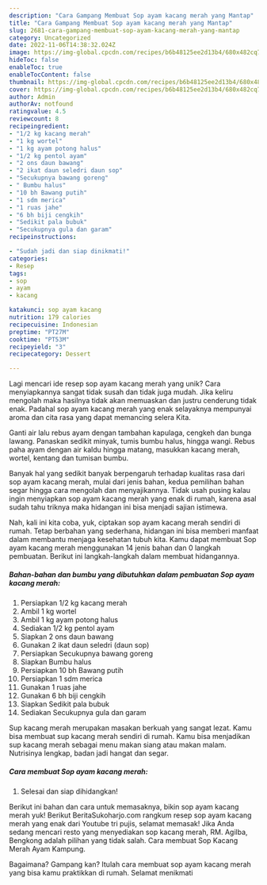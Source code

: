 ```yaml
---
description: "Cara Gampang Membuat Sop ayam kacang merah yang Mantap"
title: "Cara Gampang Membuat Sop ayam kacang merah yang Mantap"
slug: 2681-cara-gampang-membuat-sop-ayam-kacang-merah-yang-mantap
category: Uncategorized
date: 2022-11-06T14:38:32.024Z
image: https://img-global.cpcdn.com/recipes/b6b48125ee2d13b4/680x482cq70/sop-ayam-kacang-merah-foto-resep-utama.jpg
hideToc: false
enableToc: true
enableTocContent: false
thumbnail: https://img-global.cpcdn.com/recipes/b6b48125ee2d13b4/680x482cq70/sop-ayam-kacang-merah-foto-resep-utama.jpg
cover: https://img-global.cpcdn.com/recipes/b6b48125ee2d13b4/680x482cq70/sop-ayam-kacang-merah-foto-resep-utama.jpg
author: Admin
authorAv: notfound
ratingvalue: 4.5
reviewcount: 8
recipeingredient:
- "1/2 kg kacang merah"
- "1 kg wortel"
- "1 kg ayam potong halus"
- "1/2 kg pentol ayam"
- "2 ons daun bawang"
- "2 ikat daun seledri daun sop"
- "Secukupnya bawang goreng"
- " Bumbu halus"
- "10 bh Bawang putih"
- "1 sdm merica"
- "1 ruas jahe"
- "6 bh biji cengkih"
- "Sedikit pala bubuk"
- "Secukupnya gula dan garam"
recipeinstructions:

- "Sudah jadi dan siap dinikmati!"
categories:
- Resep
tags:
- sop
- ayam
- kacang

katakunci: sop ayam kacang 
nutrition: 179 calories
recipecuisine: Indonesian
preptime: "PT27M"
cooktime: "PT53M"
recipeyield: "3"
recipecategory: Dessert

---
```





Lagi mencari ide resep sop ayam kacang merah yang unik? Cara menyiapkannya sangat tidak susah dan tidak juga mudah. Jika keliru mengolah maka hasilnya tidak akan memuaskan dan justru cenderung tidak enak. Padahal sop ayam kacang merah yang enak selayaknya mempunyai aroma dan cita rasa yang dapat memancing selera Kita.





Ganti air lalu rebus ayam dengan tambahan kapulaga, cengkeh dan bunga lawang. Panaskan sedikit minyak, tumis bumbu halus, hingga wangi. Rebus paha ayam dengan air kaldu hingga matang, masukkan kacang merah, wortel, kentang dan tumisan bumbu.

Banyak hal yang sedikit banyak berpengaruh terhadap kualitas rasa dari sop ayam kacang merah, mulai dari jenis bahan, kedua pemilihan bahan segar hingga cara mengolah dan menyajikannya. Tidak usah pusing kalau ingin menyiapkan sop ayam kacang merah yang enak di rumah, karena asal sudah tahu triknya maka hidangan ini bisa menjadi sajian istimewa.






Nah, kali ini kita coba, yuk, ciptakan sop ayam kacang merah sendiri di rumah. Tetap berbahan yang sederhana, hidangan ini bisa memberi manfaat dalam membantu menjaga kesehatan tubuh kita. Kamu dapat membuat Sop ayam kacang merah menggunakan 14 jenis bahan dan 0 langkah pembuatan. Berikut ini langkah-langkah dalam membuat hidangannya.

<!--inarticleads1-->

##### Bahan-bahan dan bumbu yang dibutuhkan dalam pembuatan Sop ayam kacang merah:

1. Persiapkan 1/2 kg kacang merah
1. Ambil 1 kg wortel
1. Ambil 1 kg ayam potong halus
1. Sediakan 1/2 kg pentol ayam
1. Siapkan 2 ons daun bawang
1. Gunakan 2 ikat daun seledri (daun sop)
1. Persiapkan Secukupnya bawang goreng
1. Siapkan  Bumbu halus
1. Persiapkan 10 bh Bawang putih
1. Persiapkan 1 sdm merica
1. Gunakan 1 ruas jahe
1. Gunakan 6 bh biji cengkih
1. Siapkan Sedikit pala bubuk
1. Sediakan Secukupnya gula dan garam


Sup kacang merah merupakan masakan berkuah yang sangat lezat. Kamu bisa membuat sup kacang merah sendiri di rumah. Kamu bisa menjadikan sup kacang merah sebagai menu makan siang atau makan malam. Nutrisinya lengkap, badan jadi hangat dan segar. 

<!--inarticleads2-->

##### Cara membuat Sop ayam kacang merah:


1. Selesai dan siap dihidangkan!

Berikut ini bahan dan cara untuk memasaknya, bikin sop ayam kacang merah yuk! Berikut BeritaSukoharjo.com rangkum resep sop ayam kacang merah yang enak dari Youtube tri pujis, selamat memasak! Jika Anda sedang mencari resto yang menyediakan sop kacang merah, RM. Agilba, Bengkong adalah pilihan yang tidak salah. Cara membuat Sop Kacang Merah Ayam Kampung. 

Bagaimana? Gampang kan? Itulah cara membuat sop ayam kacang merah yang bisa kamu praktikkan di rumah. Selamat menikmati
